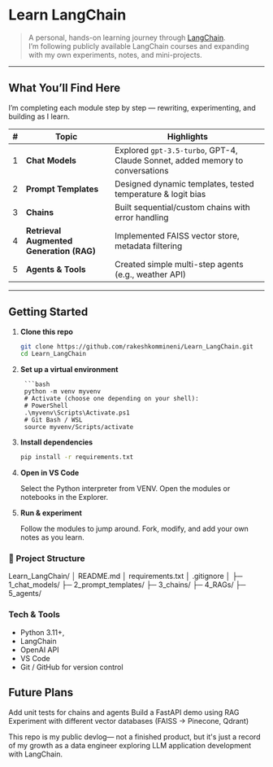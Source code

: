 # Learn LangChain

> A personal, hands-on learning journey through [LangChain](https://www.langchain.com/).  
> I’m following publicly available LangChain courses and expanding with my own experiments, notes, and mini-projects.

---

## What You’ll Find Here

I’m completing each module step by step — rewriting, experimenting, and building as I learn.

| # | Topic | Highlights |
|---|-------|-----------|
| 1 | **Chat Models** | Explored `gpt-3.5-turbo`, GPT-4, Claude Sonnet, added memory to conversations |
| 2 | **Prompt Templates** | Designed dynamic templates, tested temperature & logit bias |
| 3 | **Chains** | Built sequential/custom chains with error handling |
| 4 | **Retrieval Augmented Generation (RAG)** | Implemented FAISS vector store, metadata filtering |
| 5 | **Agents & Tools** | Created simple multi-step agents (e.g., weather API) |

---

## Getting Started

1. **Clone this repo**

   ```bash
   git clone https://github.com/rakeshkommineni/Learn_LangChain.git
   cd Learn_LangChain

2. **Set up a virtual environment**

        ```bash
        python -m venv myvenv 
        # Activate (choose one depending on your shell):
        # PowerShell
        .\myvenv\Scripts\Activate.ps1
        # Git Bash / WSL
        source myvenv/Scripts/activate

3. **Install dependencies**

    ```bash
    pip install -r requirements.txt

4. **Open in VS Code**

    Select the Python interpreter from VENV.
    Open the modules or notebooks in the Explorer.

5. **Run & experiment**

    Follow the modules to jump around.
    Fork, modify, and add your own notes as you learn.
    

### 📁 Project Structure 

Learn_LangChain/
│  README.md
│  requirements.txt
│  .gitignore
│
├─ 1_chat_models/
├─ 2_prompt_templates/
├─ 3_chains/
├─ 4_RAGs/
├─ 5_agents/


### Tech & Tools

- Python 3.11+,
- LangChain
- OpenAI API
- VS Code
- Git / GitHub for version control

## Future Plans
Add unit tests for chains and agents
Build a FastAPI demo using RAG
Experiment with different vector databases (FAISS → Pinecone, Qdrant)

 This repo is my public devlog— not a finished product, but it's just a record of my growth as a data engineer exploring LLM application development with LangChain.